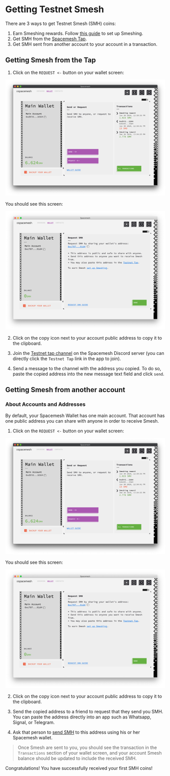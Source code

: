 # Getting Testnet Smesh

There are 3 ways to get Testnet Smesh (SMH) coins:
1. Earn Smeshing rewards. Follow [this guide](rewards.md) to set up Smeshing.
2. Get SMH from the [Spacemesh Tap](https://discord.gg/ASpy52C).
3. Get SMH sent from another account to your account in a transaction.

## Getting Smesh from the Tap

1. Click on the `REQUEST <-` button on your wallet screen:

![](images/v1.0/wallet_screen.png)

You should see this screen:

![](images/v1.0/request_coins.png)

2. Click on the copy icon next to your account public address to copy it to the clipboard.

3. Join the [Testnet tap channel](https://discord.gg/ASpy52C) on the Spacemesh Discord server (you can directly click the `Testnet Tap` link in the app to join).

4. Send a message to the channel with the address you copied. To do so, paste the copied address into the new message text field and click `send`.

## Getting Smesh from another account

### About Accounts and Addresses
By default, your Spacemesh Wallet has one main account. That account has one public address you can share with anyone in order to receive Smesh.

1. Click on the `REQUEST <-` button on your wallet screen:

![](images/v1.0/wallet_screen.png)

You should see this screen:

![](images/v1.0/request_coins.png)

2. Click on the copy icon next to your account public address to copy it to the clipboard.

3. Send the copied address to a friend to request that they send you SMH. You can paste the address directly into an app such as Whatsapp, Signal, or Telegram.

4. Ask that person to [send SMH](send_coin.md) to this address using his or her Spacemesh wallet.

> Once Smesh are sent to you, you should see the transaction in the `Transactions` section of your wallet screen, and your account Smesh balance should be updated to include the received SMH.

Congratulations! You have successfully received your first SMH coins!
